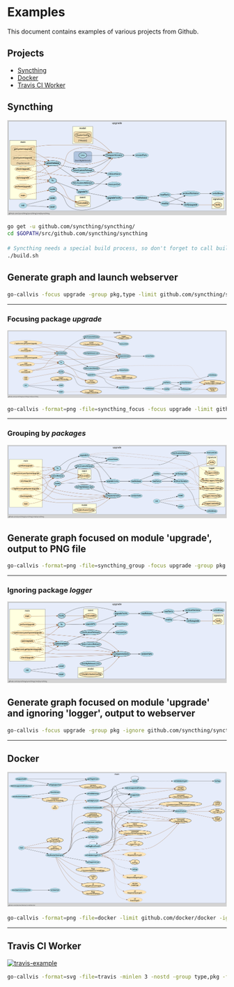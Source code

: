 # Examples

This document contains examples of various projects from Github.

## Projects

- [Syncthing](https://github.com/syncthing/syncthing)
- [Docker](https://github.com/docker/docker)
- [Travis CI Worker](https://github.com/travis-ci/worker)

## Syncthing

[![syncthing example](../images/syncthing.png)](https://raw.githubusercontent.com/ofabry/go-callvis/master/images/syncthing.png)

```sh
go get -u github.com/syncthing/syncthing/
cd $GOPATH/src/github.com/syncthing/syncthing

# Syncthing needs a special build process, so don't forget to call build.sh
./build.sh
```

## Generate graph and launch webserver

```sh
go-callvis -focus upgrade -group pkg,type -limit github.com/syncthing/syncthing -ignore github.com/syncthing/syncthing/lib/logger github.com/syncthing/syncthing/cmd/syncthing
```

---

### Focusing package _upgrade_

[![syncthing example output](../images/syncthing_focus.png)](https://raw.githubusercontent.com/ofabry/go-callvis/master/images/syncthing_focus.png)

```sh
go-callvis -format=png -file=syncthing_focus -focus upgrade -limit github.com/syncthing/syncthing github.com/syncthing/syncthing/cmd/syncthing
```

---

### Grouping by _packages_

[![syncthing example output pkg](../images/syncthing_group.png)](https://raw.githubusercontent.com/ofabry/go-callvis/master/images/syncthing_group.png)

## Generate graph focused on module 'upgrade', output to PNG file

```sh
go-callvis -format=png -file=syncthing_group -focus upgrade -group pkg -limit github.com/syncthing/syncthing github.com/syncthing/syncthing/cmd/syncthing
```

---

### Ignoring package _logger_

[![syncthing example output ignore](../images/syncthing_ignore.png)](https://raw.githubusercontent.com/ofabry/go-callvis/master/images/syncthing_ignore.png)

## Generate graph focused on module 'upgrade' and ignoring 'logger', output to webserver

```sh
go-callvis -focus upgrade -group pkg -ignore github.com/syncthing/syncthing/lib/logger -limit github.com/syncthing/syncthing github.com/syncthing/syncthing/cmd/syncthing
```

---

## Docker

[![docker example](../images/docker.png)](https://raw.githubusercontent.com/ofabry/go-callvis/master/images/docker.png)

```sh
go-callvis -format=png -file=docker -limit github.com/docker/docker -ignore github.com/docker/docker/vendor github.com/docker/docker/cmd/docker | dot -Tpng -o docker.png
```

---

## Travis CI Worker

[![travis-example](../images/travis_thumb.jpg)](https://raw.githubusercontent.com/ofabry/go-callvis/master/images/travis.jpg)

```sh
go-callvis -format=svg -file=travis -minlen 3 -nostd -group type,pkg -focus worker -limit github.com/travis-ci/worker -ignore github.com/travis-ci/worker/vendor github.com/travis-ci/worker/cmd/travis-worker && exo-open travis.svg
```
